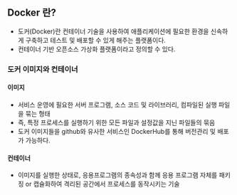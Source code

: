 ## Docker 란?
- 도커(Docker)란 컨테이너 기술을 사용하여 애플리케이션에 필요한 환경을 신속하게 구축하고 테스트 및 배포할 수 있게 해주는 플랫폼이다.
- 컨테이너 기반 오픈소스 가상화 플랫폼이라고 정의할 수 있다.

### 도커 이미지와 컨테이너
#### 이미지
- 서비스 운영에 필요한 서버 프로그램, 소스 코드 및 라이브러리, 컴파일된 실행 파일을 묶는 형태
- 즉, 특정 프로세스를 실행하기 위한 모든 파일과 설정값을 지닌 파일들의 묶음
- 도커 이미지들을 github와 유사한 서비스인 DockerHub를 통해 버전관리 및 배포가 가능하다.
#### 컨테이너
- 이미지를 실행한 상태로, 응용프로그램의 종속성과 함께 응용 프로그램 자체를 패키징 or 캡슐화하여 격리된 공간에서 프로세스를 동작시키는 기술
